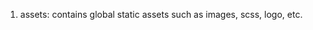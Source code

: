 1. assets: contains global static assets such as images, scss, logo, etc.
   <!-- components: contains global shared/reusable components, such as layout, form components, buttons, etc. -->
   <!-- pages: contains the main components for each page or route of the app. -->
   <!-- services: contains JavaScript modules for API calls, data processing, etc. -->
   <!-- store: contains Redux-specific code for state management, such as actions and reducers. -->
   <!-- utils: contains utility functions, helpers, constants, etc. -->
